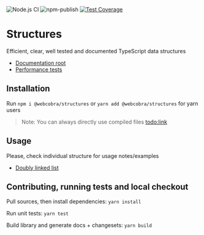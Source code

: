 ![Node.js CI](https://github.com/novitskiy-aleksei/structures/workflows/Node.js%20CI/badge.svg?branch=master)
![npm-publish](https://github.com/novitskiy-aleksei/structures/workflows/npm-publish/badge.svg)
[![Test Coverage](https://api.codeclimate.com/v1/badges/67c2fa1d46d2de9c8ba3/test_coverage)](https://codeclimate.com/github/novitskiy-aleksei/structures/test_coverage)

# Structures

Efficient, clear, well tested and documented TypeScript data structures

- [Documentation root](/docs/structures.md)
- [Performance tests](/src/tests/performance)

## Installation

Run `npm i @webcobra/structures` or `yarn add @webcobra/structures` for yarn users
> Note: You can always directly use compiled files <todo:link>

## Usage

Please, check individual structure for usage notes/examples

- [Doubly linked list](/docs/structures.doublylinkedlist.md)

## Contributing, running tests and local checkout

Pull sources, then install dependencies:
`yarn install`

Run unit tests:
`yarn test`

Build library and generate docs + changesets:
`yarn build`
